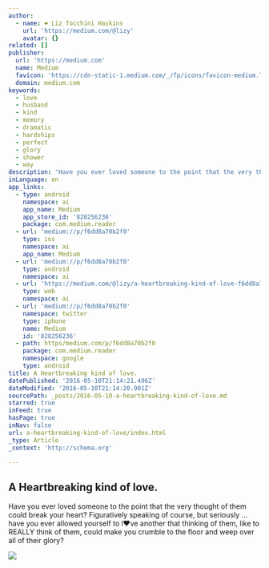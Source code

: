 ```yaml
---
author:
  - name: ❤ Liz Tocchini Haskins
    url: 'https://medium.com/@lizy'
    avatar: {}
related: []
publisher:
  url: 'https://medium.com'
  name: Medium
  favicon: 'https://cdn-static-1.medium.com/_/fp/icons/favicon-medium.TAS6uQ-Y7kcKgi0xjcYHXw.ico'
  domain: medium.com
keywords:
  - love
  - husband
  - kind
  - memory
  - dramatic
  - hardships
  - perfect
  - glory
  - shower
  - way
description: 'Have you ever loved someone to the point that the very thought of them could break your heart? Figuratively speaking of course, but seriously ... have you ever allowed yourself to l❤ve another that thinking of them, like to REALLY think of them, could make you crumble to the floor and weep over all of their glory?'
inLanguage: en
app_links:
  - type: android
    namespace: ai
    app_name: Medium
    app_store_id: '828256236'
    package: com.medium.reader
  - url: 'medium://p/f6dd8a70b2f0'
    type: ios
    namespace: ai
    app_name: Medium
  - url: 'medium://p/f6dd8a70b2f0'
    type: android
    namespace: ai
  - url: 'https://medium.com/@lizy/a-heartbreaking-kind-of-love-f6dd8a70b2f0'
    type: web
    namespace: ai
  - url: 'medium://p/f6dd8a70b2f0'
    namespace: twitter
    type: iphone
    name: Medium
    id: '828256236'
  - path: https/medium.com/p/f6dd8a70b2f0
    package: com.medium.reader
    namespace: google
    type: android
title: A Heartbreaking kind of love.
datePublished: '2016-05-10T21:14:21.496Z'
dateModified: '2016-05-10T21:14:20.901Z'
sourcePath: _posts/2016-05-10-a-heartbreaking-kind-of-love.md
starred: true
inFeed: true
hasPage: true
inNav: false
url: a-heartbreaking-kind-of-love/index.html
_type: Article
_context: 'http://schema.org'

---
```

<article style=""><h1>A Heartbreaking kind of love.</h1><p>Have you ever loved someone to the point that the very thought of them could break your heart? Figuratively speaking of course, but seriously ... have you ever allowed yourself to l❤ve another that thinking of them, like to REALLY think of them, could make you crumble to the floor and weep over all of their glory?</p><img src="https://cdn-images-1.medium.com/max/600/1*viC3zmEBLUK2gesBitlZkg.jpeg" /></article>